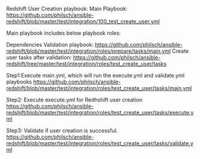 Redshift User Creation playbook: 
Main Playbook: https://github.com/philsch/ansible-redshift/blob/master/test/integration/100_test_create_user.yml

Main playbook includes below playbook roles:

Dependencies Validation playbook:
https://github.com/philsch/ansible-redshift/blob/master/test/integration/roles/prepare/tasks/main.yml
Create user tasks after validation:
https://github.com/philsch/ansible-redshift/tree/master/test/integration/roles/test_create_user/tasks


Step1:Execute main.yml, which will run the execute.yml and validate.yml playbooks 
https://github.com/philsch/ansible-redshift/blob/master/test/integration/roles/test_create_user/tasks/main.yml

Step2: Execute execute.yml for Redhshift user creation
https://github.com/philsch/ansible-redshift/blob/master/test/integration/roles/test_create_user/tasks/execute.yml

Step3: Validate if user creation is successful.
https://github.com/philsch/ansible-redshift/blob/master/test/integration/roles/test_create_user/tasks/validate.yml
